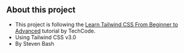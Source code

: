 ## About this project
- This project is following the [Learn Tailwind CSS From Beginner to Advanced](https://youtu.be/VsY9W8HTaoY) tutorial by TechCode.
- Using Tailwind CSS v3.0
- By Steven Bash